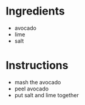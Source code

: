 # Ingredients
- avocado
- lime
- salt
# Instructions
- mash the avocado
- peel avocado
- put salt and lime together
